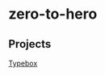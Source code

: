 # zero-to-hero


## Projects

[Typebox](https://github.com/AndersCan/zero-to-hero/tree/main/typebox)
